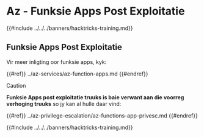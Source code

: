 # Az - Funksie Apps Post Exploitatie

{{#include ../../../banners/hacktricks-training.md}}

## Funksie Apps Post Exploitatie

Vir meer inligting oor funksie apps, kyk:

{{#ref}}
../az-services/az-function-apps.md
{{#endref}}

> [!CAUTION]
> **Funksie Apps post exploitatie truuks is baie verwant aan die voorreg verhoging truuks** so jy kan al hulle daar vind:

{{#ref}}
../az-privilege-escalation/az-functions-app-privesc.md
{{#endref}}



{{#include ../../../banners/hacktricks-training.md}}
